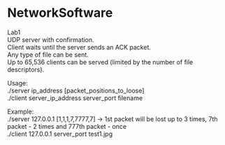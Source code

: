 # NetworkSoftware

Lab1  
UDP server with confirmation.  
Client waits until the server sends an ACK packet.  
Any type of file can be sent.  
Up to 65,536 clients can be served (limited by the number of file descriptors).  



Usage:  
./server ip_address [packet_positions_to_loose]  
./client server_ip_address server_port filename  

Example:  
./server 127.0.0.1 [1,1,1,7,7777,7]   ->   1st packet will be lost up to 3 times, 7th packet - 2 times and 777th packet - once  
./client 127.0.0.1 server_port test1.jpg  
